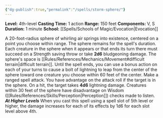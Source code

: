 ```yaml
---
{"dg-publish":true,"permalink":"/spells/storm-sphere/"}
---
```


**Level:** 4th-level
**Casting Time:** 1 action
**Range:** 150 feet
**Components:** V, S
**Duration:** 1 minute
**School:** [[Spells/Schools of Magic/Evocation\|Evocation]]

A 20-foot-radius sphere of whirling air springs into existence, centered on a point you choose within range. The sphere remains for the spell's duration. Each creature in the sphere when it appears or that ends its turn there must succeed on a Strength saving throw or take **2d6** bludgeoning damage. The sphere's space is [[Rules/References/Mechanics/Movement#difficult terrain\|difficult terrain]].
Until the spell ends, you can use a bonus action on each of your turns to cause a bolt of lightning to leap from the center of the sphere toward one creature you choose within 60 feet of the center. Make a ranged spell attack. You have advantage on the attack roll if the target is in the sphere. On a hit, the target takes **4d6** lightning damage.
Creatures within 30 feet of the sphere have disadvantage on Wisdom ([[Rules/References/Skills/Perception\|Perception]]) checks made to listen.
**_At Higher Levels_**
When you cast this spell using a spell slot of 5th level or higher, the damage increases for each of its effects by 1d6 for each slot level above 4th.